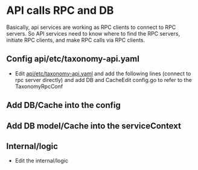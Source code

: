 # API calls RPC and DB

Basically, api services are working as RPC clients to connect to RPC servers. So API services need to know where to find the RPC servers,
initiate RPC clients, and make RPC calls via RPC clients.

## Config api/etc/taxonomy-api.yaml

- Edit [api/etc/taxonomy-api.yaml](https://github.com/jasonzou/archdesc-apis/blob/v0.1.3/app/taxonomy/cmd/api/etc/taxonomy-api.yaml) and add the following lines (connect to rpc server directly) and add DB and CacheEdit config.go to refer to the TaxonomyRpcConf

## Add DB/Cache into the config

## Add DB model/Cache into the serviceContext

## Internal/logic

- Edit the internal/logic
